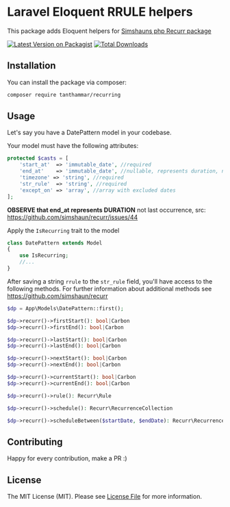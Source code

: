 # Laravel Eloquent RRULE helpers
This package adds Eloquent helpers for [Simshauns php Recurr package](https://github.com/simshaun/recurr)

[![Latest Version on Packagist](https://img.shields.io/packagist/v/tanthammar/recurring.svg?style=flat-square)](https://packagist.org/packages/tanthammar/recurring)
[![Total Downloads](https://img.shields.io/packagist/dt/tanthammar/recurring.svg?style=flat-square)](https://packagist.org/packages/tanthammar/recurring)


## Installation

You can install the package via composer:

```bash
composer require tanthammar/recurring
```

## Usage
Let's say you have a DatePattern model in your codebase.

Your model must have the following attributes:
```php
protected $casts = [
    'start_at'  => 'immutable_date', //required
    'end_at'    => 'immutable_date', //nullable, represents duration, not last occurrence
    'timezone' => 'string', //required
    'str_rule'  => 'string', //required
    'except_on' => 'array', //array with excluded dates
];
```

**OBSERVE that end_at represents DURATION** not last occurrence, src: https://github.com/simshaun/recurr/issues/44

Apply the `IsRecurring` trait to the model
```php
class DatePattern extends Model
{
    use IsRecurring;
    //...
}
```

After saving a string `rrule` to the `str_rule` field, you'll have access to the following methods.
For further information about additional methods see https://github.com/simshaun/recurr

```php
$dp = App\Models\DatePattern::first();

$dp->recurr()->firstStart(): bool|Carbon
$dp->recurr()->firstEnd(): bool|Carbon

$dp->recurr()->lastStart(): bool|Carbon
$dp->recurr()->lastEnd(): bool|Carbon

$dp->recurr()->nextStart(): bool|Carbon
$dp->recurr()->nextEnd(): bool|Carbon

$dp->recurr()->currentStart(): bool|Carbon
$dp->recurr()->currentEnd(): bool|Carbon

$dp->recurr()->rule(): Recurr\Rule

$dp->recurr()->schedule(): Recurr\RecurrenceCollection

$dp->recurr()->scheduleBetween($startDate, $endDate): Recurr\RecurrenceCollection
```

## Contributing

Happy for every contribution, make a PR :)


## License

The MIT License (MIT). Please see [License File](LICENSE.md) for more information.
